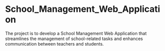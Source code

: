 # School_Management_Web_Application
 The project is to develop a School Management Web Application that streamlines the management of school-related tasks and enhances communication between teachers and students.
